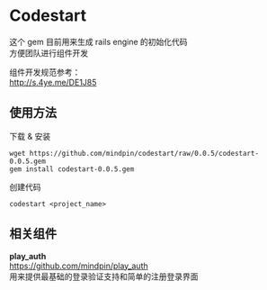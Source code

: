 # Codestart

这个 gem 目前用来生成 rails engine 的初始化代码  
方便团队进行组件开发

组件开发规范参考：  
http://s.4ye.me/DE1J85

## 使用方法

下载 & 安装

```shell
wget https://github.com/mindpin/codestart/raw/0.0.5/codestart-0.0.5.gem
gem install codestart-0.0.5.gem
```

创建代码

```shell
codestart <project_name>
```

## 相关组件

**play_auth**  
https://github.com/mindpin/play_auth  
用来提供最基础的登录验证支持和简单的注册登录界面